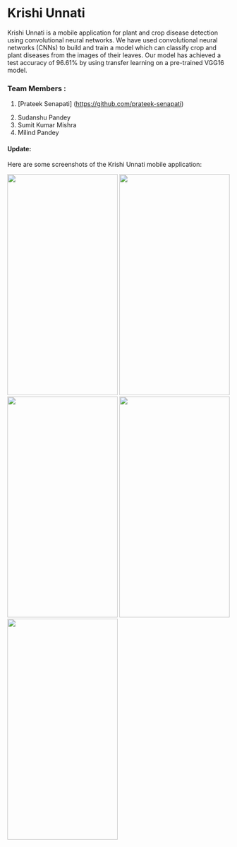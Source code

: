 # Krishi Unnati
Krishi Unnati is a mobile application for plant and crop disease detection using convolutional neural networks. We have used convolutional neural networks (CNNs) to build and train a model which can classify crop and plant diseases from the images of their leaves. Our model has achieved a test accuracy of 96.61% by using transfer learning on a pre-trained VGG16 model.

### Team Members :
1. [Prateek Senapati] (https://github.com/prateek-senapati)
<!-- 1.  <a link ="https://github.com/prateek-senapati">Prateek Senapati</a> -->
2.  <a link ="https://github.com/Sudhanshu2920">Sudanshu Pandey</a>
3.  <a link ="https://github.com/sumitmishra27">Sumit Kumar Mishra</a>
4.   <a link ="https://github.com/Pranshu2780">Milind Pandey</a>
#### Update:

Here are some screenshots of the Krishi Unnati mobile application:

<img src="https://github.com/prateek-senapati/krishi-unnati/blob/main/screenshots/image1.jpeg" width="250" height="500"> <img src="https://github.com/prateek-senapati/krishi-unnati/blob/main/screenshots/image2.jpeg" width="250" height="500"> <img src="https://github.com/prateek-senapati/krishi-unnati/blob/main/screenshots/image3.jpeg" width="250" height="500"> <img src="https://github.com/prateek-senapati/krishi-unnati/blob/main/screenshots/image4.jpeg" width="250" height="500"> <img src="https://github.com/prateek-senapati/krishi-unnati/blob/main/screenshots/image5.jpeg" width="250" height="500">
